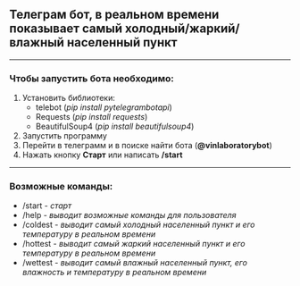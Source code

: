 ## Телеграм бот, в реальном времени показывает самый холодный/жаркий/влажный населенный пункт
______
### Чтобы запустить бота необходимо:
1. Установить библиотеки:
   - telebot (*pip install pytelegrambotapi*)
   - Requests (*pip install requests*)
   - BeautifulSoup4 (*pip install beautifulsoup4*)
2. Запустить программу
3. Перейти в телеграмм и в поиске найти бота (**@vinlaboratorybot**)
4. Нажать кнопку **Старт** или написать **/start**
_____
### Возможные команды:
- /start - *старт*
- /help - *выводит возможные команды для пользователя*
- /coldest - *выводит самый холодный населенный пункт и его температуру в реальном времени*
- /hottest - *выводит самый жаркий населенный пункт и его температуру в реальном времени*
- /wettest - *выводит самый влажный населенный пункт, его влажность и температуру в реальном времени*
